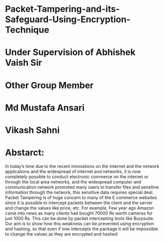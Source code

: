 # Packet-Tampering-and-its-Safeguard-Using-Encryption-Technique
# Under Supervision of Abhishek Vaish Sir
# Other Group Member
# Md Mustafa Ansari
# Vikash Sahni
# Abstarct:
In today’s time due to the recent innovations on the internet and the network applications and the widespread of internet and networks, 
it is now completely possible to conduct electronic commerce on the internet or through the local area networks, and the widespread computer and 
communication network promoted many users to transfer files and sensitive information through the network, this sensitive data requires special deal. 
Packet Tampering is of huge concern to many of the E commerce websites since it is possible to intercept packets between the client and the server and 
change the values like price, etc. For example, Few year ago Amazon came into news as many clients had bought 70000 Rs worth cameras for just 1000 Rs. 
This can be done by packet intercepting tools like Burpsuite. Our aim is to show how this weakness can be prevented using encryption and hashing, so that
even if one intercepts the package it will be impossible to change the values as they are encrypted and hashed
